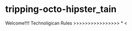 tripping-octo-hipster_tain
==========================
Welcome!!!! Technoligican Rules >>>>>>>>>>>>>>>>  *  <
